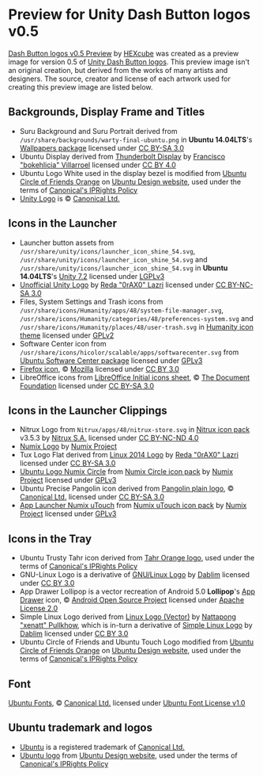 Preview for Unity Dash Button logos v0.5
========================================
[Dash Button logos v0.5 Preview][preview] by [HEXcube][hexcube] was created as a preview image for version 0.5 of [Unity Dash Button logos][dash-button-logos]. This preview image isn't an original creation, but derived from the works of many artists and designers. The source, creator and license of each artwork used for creating this preview image are listed below.

Backgrounds, Display Frame and Titles
-------------------------------------
- Suru Background and Suru Portrait derived from `/usr/share/backgrounds/warty-final-ubuntu.png` in **Ubuntu 14.04LTS**'s [Wallpapers package][wallpapers] licensed under [CC BY-SA 3.0][CC-BY-SA3]
- Ubuntu Display derived from [Thunderbolt Display][thunderbolt-display] by [Francisco "bokehlicia" Villarroel][bokehlicia] licensed under [CC BY 4.0][CC-BY]
- Ubuntu Logo White used in the display bezel is modified from [Ubuntu Circle of Friends Orange][ubuntu-logo-orange] on [Ubuntu Design website][ubuntu-design-logos], used under the terms of [Canonical's IPRights Policy][IPpolicy]
- [Unity Logo][unity-logo] is © [Canonical Ltd.][canonical-website]

Icons in the Launcher
---------------------
- Launcher button assets from `/usr/share/unity/icons/launcher_icon_shine_54.svg`, `/usr/share/unity/icons/launcher_icon_shine_54.svg` and `/usr/share/unity/icons/launcher_icon_shine_54.svg` in **Ubuntu 14.04LTS**'s [Unity 7.2][unity-core-package] licensed under [LGPLv3][LGPL]
- [Unofficial Unity Logo][unity-logo-0rax0] by [Reda "0rAX0" Lazri][0rax0] licensed under [CC BY-NC-SA 3.0][CC-BY-NC-SA3]
- Files, System Settings and Trash icons from `/usr/share/icons/Humanity/apps/48/system-file-manager.svg`, `/usr/share/icons/Humanity/categories/48/preferences-system.svg` and `/usr/share/icons/Humanity/places/48/user-trash.svg` in [Humanity icon theme][humanity-icon-theme] licensed under [GPLv2][GPLv2]
- Software Center icon from `/usr/share/icons/hicolor/scalable/apps/softwarecenter.svg` from [Ubuntu Software Center package][software-center] licensed under [GPLv3][GPL]
- [Firefox icon][firefox-icon], © [Mozilla][mozilla] licensed under [CC BY 3.0][CC-BY3]
- LibreOffice icons from [LibreOffice Initial icons sheet][libreoffice-icons], © [The Document Foundation][docfoundation] licensed under [CC BY-SA 3.0][CC-BY-SA3]

Icons in the Launcher Clippings
-------------------------------
- Nitrux Logo from `Nitrux/apps/48/nitrux-store.svg` in [Nitrux icon pack][nitrux-icon-pack] v3.5.3 by [Nitrux S.A.][nitrux] licensed under [CC BY-NC-ND 4.0][CC-BY-NC-ND]
- [Numix Logo][numix-logo] by [Numix Project][numix]
- Tux Logo Flat derived from [Linux 2014 Logo][linux-logo-0rax0] by [Reda "0rAX0" Lazri][0rax0] licensed under [CC BY-SA 3.0][CC-BY-SA3]
- [Ubuntu Logo Numix Circle][ubuntu-logo-numix] from [Numix Circle icon pack][circle-icon-pack] by [Numix Project][numix] licensed under [GPLv3][GPL]
- Ubuntu Precise Pangolin icon derived from [Pangolin plain logo][precise-pangolin], © [Canonical Ltd.][canonical-website] licensed under [CC BY-SA 3.0][CC-BY-SA3]
- [App Launcher Numix uTouch][app-launcher-utouch] from [Numix uTouch icon pack][utouch-icon-pack] by [Numix Project][numix] licensed under [GPLv3][GPL]

Icons in the Tray
-----------------
- Ubuntu Trusty Tahr icon derived from [Tahr Orange logo][trusty-tahr], used under the terms of [Canonical's IPRights Policy][IPpolicy]
- GNU-Linux Logo is a derivative of [GNU/Linux Logo][gnu-linux-logo] by [Dablim][dablim] licensed under  [CC BY 3.0][CC-BY3]
- App Drawer Lollipop is a vector recreation of Android 5.0 **Lollipop**'s [App Drawer][app-drawer-lollipop] icon, © [Android Open Source Project][aosp] licensed under [Apache License 2.0][APACHEv2]
- Simple Linux Logo derived from [Linux Logo (Vector)][linux-logo-vector] by [Nattapong "xenatt" Pullkhow][xenatt], which is in-turn a derivative of [Simple Linux Logo][simple-linux-logo] by [Dablim][dablim] licensed under [CC BY 3.0][CC-BY3]
- Ubuntu Circle of Friends and Ubuntu Touch Logo modified from [Ubuntu Circle of Friends Orange][ubuntu-logo-orange] on [Ubuntu Design website][ubuntu-design-logos], used under the terms of [Canonical's IPRights Policy][IPpolicy]

Font
----
[Ubuntu Fonts][ubuntu-fonts], © [Canonical Ltd.][canonical-website] licensed under [Ubuntu Font License v1.0][UFL]

Ubuntu trademark and logos
--------------------------
- [Ubuntu][ubuntu-website] is a registered trademark of [Canonical Ltd.][canonical-website]
- [Ubuntu logo][ubuntu-logo] from [Ubuntu Design website][ubuntu-design-logos], used under the terms of [Canonical's IPRights Policy][IPpolicy]


[preview]: https://github.com/HEXcube/Prototypes/blob/master/Unity%20Dash%20Button%20logos/Preview%20for%20v0.5/Dash%20Button%20logos%20v0.5%20Preview.svg "Dash Button logos v0.5 Preview"
[dash-button-logos]:  https://hexcube.deviantart.com/art/Unity-Dash-Button-logos-Ubuntu-14-04-and-12-04LTS-468721437 "Dash Button logos on DeviantArt"
[wallpapers]: http://packages.ubuntu.com/trusty/ubuntu-wallpapers "Ubuntu Wallpapers package"
[thunderbolt-display]: https://bokehlicia.deviantart.com/art/Thunderbolt-Display-SVG-470414571 "Thunderbolt Display on DeviantArt"
[ubuntu-logo-orange]: https://design.ubuntu.com/wp-content/uploads/logo-ubuntu_cof-orange-hex.svg "Ubuntu Circle of Friends Orange"
[ubuntu-design-logos]: https://design.ubuntu.com/brand/ubuntu-logo "Guidelines regarding use of Ubuntu Brand and Logo"
[unity-logo]: https://en.wikipedia.org/wiki/File:Unity_logo.svg "Unity Logo on Wikipedia"
[unity-core-package]: http://packages.ubuntu.com/trusty/libunity-core-6.0-9 "Unity's core assets package"
[unity-logo-0rax0]: https://0rax0.deviantart.com/art/Logo-Ubuntu-Unity-unofficial-309976677 "Unofficial Unity Logo by 0rAX0"
[humanity-icon-theme]: http://packages.ubuntu.com/trusty/humanity-icon-theme "Humanity icon theme package"
[software-center]: http://packages.ubuntu.com/trusty/software-center "Ubuntu Software Center package"
[firefox-icon]: https://en.wikipedia.org/wiki/File:Mozilla_Firefox_logo_2013.svg "Mozilla Firefox Logo 2013 on Wikipedia"
[libreoffice-icons]: https://wiki.documentfoundation.org/File:LibreOffice_Initial_Icons-pre_final.svg "LibreOffice 3.x Initial icons sheet"
[nitrux-icon-pack]: https://deviantn7k1.deviantart.com/art/Nitrux-293634207 "Nitrux icon pack on DeviantArt"
[numix-logo]: https://github.com/numixproject/numix-assets/blob/master/numix-logo.svg "Numix Logo's source svg file"
[linux-logo-0rax0]: https://0rax0.deviantart.com/art/Linux-2014-Logo-457151181 "Linux 2014 Logo by Reda Lazri"
[ubuntu-logo-numix]: https://github.com/numixproject/numix-icon-theme-circle/blob/master/Numix-Circle/48x48/apps/distributor-logo-ubuntu.svg "Ubuntu logo in Numix Circle"
[circle-icon-pack]: https://me4oslav.deviantart.com/art/Numix-Circle-Linux-Desktop-Icon-Theme-414741466 "Numix Circle icon pack on DeviantArt"
[precise-pangolin]: https://wiki.ubuntu.com/Artwork/Incoming/Precise "Precise Pangolin logo on Ubuntu Wiki"
[app-launcher-utouch]: https://github.com/numixproject/numix-icon-theme-utouch/blob/master/Numix-uTouch/scalable/apps/app-launcher.svg "App Launcher in Numix uTouch"
[utouch-icon-pack]: https://github.com/numixproject/numix-icon-theme-utouch/ "Numix uTouch icon pack on GitHub"
[trusty-tahr]: https://wiki.ubuntu.com/Artwork/Official#Animal_SVGs "Trusty Tahr logo on Ubuntu Wiki"
[gnu-linux-logo]: https://dablim.deviantart.com/art/GNU-Linux-Logo-390891444 "GNU/Linux Logo by Dablim"
[app-drawer-lollipop]: https://android.googlesource.com/platform/packages/apps/Launcher3/+/lollipop-release/res/drawable-xxhdpi/ic_allapps.png "App Drawer icon on Android Lollipop"
[linux-logo-vector]: https://xenatt.deviantart.com/art/Linux-Logo-Vector-453600940 "Linux Logo Vector on DeviantArt"
[simple-linux-logo]: https://dablim.deviantart.com/art/Simple-Linux-Logo-336131202 "Simple Linux Logo by Dablim"
[ubuntu-fonts]: http://font.ubuntu.com "Ubuntu Fonts homepage"
[ubuntu-logo]: https://design.ubuntu.com/wp-content/uploads/logo-ubuntu_su-white-hex.svg "Ubuntu logo for small use White"

[hexcube]: https://hexcube.deviantart.com "HEXcube's DeviantArt page"
[bokehlicia]: https://github.com/fsvh "Francisco Villarroel's GitHub page"
[0rax0]: https://github.com/0rAX0 "Reda Lazri's GitHub page"
[mozilla]: https://mozilla.org "Mozilla website"
[docfoundation]: https://www.documentfoundation.org/ "Document Foundation website"
[nitrux]: https://nitrux.in "Nitrux S.A.'s website"
[numix]: https://numixproject.org "Numix Project's website"
[dablim]: https://dablim.deviantart.com "Dablim's DeviantArt page"
[aosp]: https://source.android.com "Android Open Source Project website"
[xenatt]: https://github.com/xenatt "Nattapong Pullkhow's GitHub page"
[ubuntu-website]: http://www.ubuntu.com "Ubuntu website"
[canonical-website]: http://www.canonical.com "Canonical website"

[CC-BY]: https://creativecommons.org/licenses/by/4.0/ "More info on CC BY 4.0"
[CC-BY-NC-ND]: https://creativecommons.org/licenses/by-nc-nd/4.0/ "More info on CC BY-NC-ND 4.0"
[CC-BY-SA3]: https://creativecommons.org/licenses/by-sa/3.0/ "More info on CC BY-SA 3.0"
[CC-BY-NC-SA3]: https://creativecommons.org/licenses/by-nc-sa/3.0/ "CC BY-NC-SA 3.0"
[CC-BY3]: https://creativecommons.org/licenses/by/3.0/ "CC BY 3.0"
[GPL]: https://www.gnu.org/licenses/gpl-3.0.en.html "More info on GNU GPLv3"
[LGPL]: https://www.gnu.org/licenses/lgpl-3.0.en.html "More info on GNU Lesser GPLv3"
[GPLv2]: https://www.gnu.org/licenses/old-licenses/gpl-2.0.en.html "More info on GNU GPLv2"
[APACHEv2]: https://www.apache.org/licenses/LICENSE-2.0 "More info on Apache License 2.0"
[UFL]: http://font.ubuntu.com/licence/ "More info on Ubuntu Font License v1.0"
[IPpolicy]: http://www.ubuntu.com/legal/terms-and-policies/intellectual-property-policy "Canonical's Intellectual Property rights policy"
